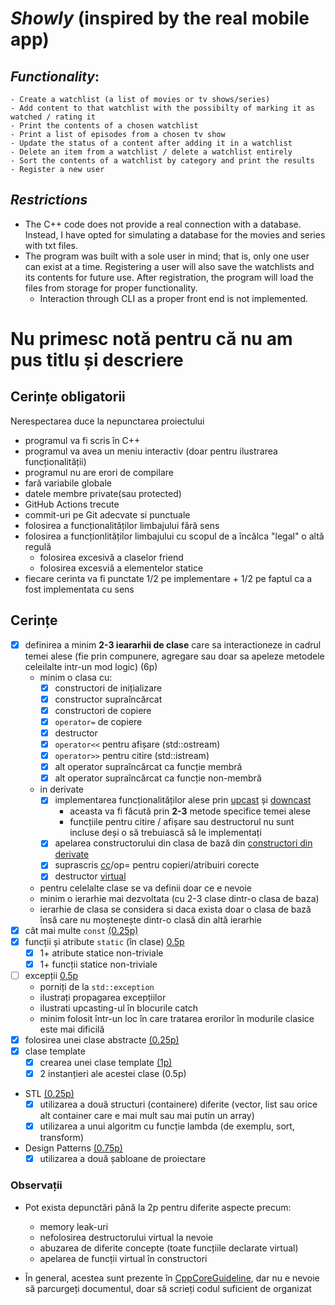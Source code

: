 # ___Showly___ (inspired by the real mobile app)

## ___Functionality___:
    - Create a watchlist (a list of movies or tv shows/series)
    - Add content to that watchlist with the possibilty of marking it as watched / rating it
    - Print the contents of a chosen watchlist
    - Print a list of episodes from a chosen tv show
    - Update the status of a content after adding it in a watchlist
    - Delete an item from a watchlist / delete a watchlist entirely
    - Sort the contents of a watchlist by category and print the results
    - Register a new user
    
## ___Restrictions___
   - The C++ code does not provide a real connection with a database. Instead, I have opted for simulating a database for the movies and series with txt files.  
   - The program was built with a sole user in mind; that is, only one user can exist at a time. Registering a user will also save the watchlists and its contents for future use. After registration, the program will load the files from storage for proper functionality.  
       - Interaction through CLI as a proper front end is not implemented. 
   

# Nu primesc notă pentru că nu am pus titlu și descriere

## Cerințe obligatorii

Nerespectarea duce la nepunctarea proiectului

  - programul va fi scris în C++
  - programul va avea un meniu interactiv (doar pentru ilustrarea funcționalității)
  - programul nu are erori de compilare
  - fară variabile globale
  - datele membre private(sau protected)
  - GitHub Actions trecute
  - commit-uri pe Git adecvate si punctuale
  - folosirea a funcționalităților limbajului fără sens
  - folosirea a funcționlităților limbajului cu scopul de a încălca "legal" o altă regulă
      - folosirea excesivă a claselor friend
      - folosirea excesviă a elementelor statice
  - fiecare cerinta va fi punctate 1/2 pe implementare + 1/2 pe faptul ca a fost implementata cu sens

## Cerințe
- [x] definirea a minim **2-3 ieararhii de clase** care sa interactioneze in cadrul temei alese (fie prin compunere, agregare sau doar sa apeleze metodele celeilalte intr-un mod logic) (6p)
  - minim o clasa cu:
    - [x] constructori de inițializare
    - [x] constructor supraîncărcat
    - [x] constructori de copiere
    - [x] `operator=` de copiere
    - [x] destructor
    - [x] `operator<<` pentru afișare (std::ostream)
    - [x] `operator>>` pentru citire (std::istream)
    - [x] alt operator supraîncărcat ca funcție membră
    - [x] alt operator supraîncărcat ca funcție non-membră
  - in derivate
      - [x] implementarea funcționalităților alese prin [upcast](https://github.com/Ionnier/poo/tree/main/labs/L04#solu%C8%9Bie-func%C8%9Bii-virtuale-late-binding) și [downcast](https://github.com/Ionnier/poo/tree/main/labs/L04#smarter-downcast-dynamic-cast)
        - aceasta va fi făcută prin **2-3** metode specifice temei alese
        - funcțiile pentru citire / afișare sau destructorul nu sunt incluse deși o să trebuiască să le implementați 
      - [x] apelarea constructorului din clasa de bază din [constructori din derivate](https://github.com/Ionnier/poo/tree/main/labs/L04#comportamentul-constructorului-la-derivare)
      - [x] suprascris [cc](https://github.com/Ionnier/poo/tree/main/labs/L04#comportamentul-constructorului-de-copiere-la-derivare)/op= pentru copieri/atribuiri corecte
      - [x] destructor [virtual](https://github.com/Ionnier/poo/tree/main/labs/L04#solu%C8%9Bie-func%C8%9Bii-virtuale-late-binding)
  - pentru celelalte clase se va definii doar ce e nevoie
  - minim o ierarhie mai dezvoltata (cu 2-3 clase dintr-o clasa de baza)
  - ierarhie de clasa se considera si daca exista doar o clasa de bază însă care nu moștenește dintr-o clasă din altă ierarhie
- [x] cât mai multe `const` [(0.25p)](https://github.com/Ionnier/poo/tree/main/labs/L04#reminder-const-everywhere)
- [x] funcții și atribute `static` (în clase) [0.5p](https://github.com/Ionnier/poo/tree/main/labs/L04#static)
  - [x] 1+ atribute statice non-triviale 
  - [x] 1+ funcții statice non-triviale
- [ ] excepții [0.5p](https://github.com/Ionnier/poo/tree/main/labs/L04#exception-handling)
  - porniți de la `std::exception`
  - ilustrați propagarea excepțiilor
  - ilustrati upcasting-ul în blocurile catch
  - minim folosit într-un loc în care tratarea erorilor în modurile clasice este mai dificilă
- [x] folosirea unei clase abstracte [(0.25p)](https://github.com/Ionnier/poo/tree/main/labs/L04#clase-abstracte)
 - [x] clase template
   - [x] crearea unei clase template [(1p)](https://github.com/Ionnier/poo/tree/main/labs/L08)
   - [x] 2 instanțieri ale acestei clase (0.5p)
 - STL [(0.25p)](https://github.com/Ionnier/poo/tree/main/labs/L07#stl)
   - [x] utilizarea a două structuri (containere) diferite (vector, list sau orice alt container care e mai mult sau mai putin un array)
   - [x] utilizarea a unui algoritm cu funcție lambda (de exemplu, sort, transform)
 - Design Patterns [(0.75p)](https://github.com/Ionnier/poo/tree/main/labs/L08)
   - [x] utilizarea a două șabloane de proiectare

### Observații

* Pot exista depunctări până la 2p pentru diferite aspecte precum:
  - memory leak-uri
  - nefolosirea destructorului virtual la nevoie
  - abuzarea de diferite concepte (toate funcțiile declarate virtual)
  - apelarea de funcții virtual în constructori

* În general, acestea sunt prezente în [CppCoreGuideline](https://github.com/isocpp/CppCoreGuidelines/blob/master/CppCoreGuidelines.md), dar nu e nevoie să parcurgeți documentul, doar să scrieți codul suficient de organizat
